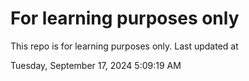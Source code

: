 # For learning purposes only
This repo is for learning purposes only.
Last updated at

Tuesday, September 17, 2024 5:09:19 AM

